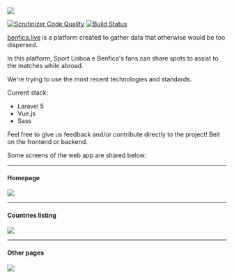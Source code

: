<img src="https://i.imgur.com/T0Gc1LV.png">

[![Scrutinizer Code Quality](https://scrutinizer-ci.com/g/gdiasdasilva/benfica-live/badges/quality-score.png?b=develop)](https://scrutinizer-ci.com/g/gdiasdasilva/benfica-live/?branch=develop)
[![Build Status](https://scrutinizer-ci.com/g/gdiasdasilva/benfica-live/badges/build.png?b=develop)](https://scrutinizer-ci.com/g/gdiasdasilva/benfica-live/build-status/develop)

<a href="https://benfica.live" target="_blank">benfica.live</a> is a platform created to gather data that otherwise would be too dispersed.

In this platform, Sport Lisboa e Benfica's fans can share spots to assist to the matches while abroad.

We're trying to use the most recent technologies and standards.

Current stack:

* Laravel 5
* Vue.js
* Sass

Feel free to give us feedback and/or contribute directly to the project! Beit on the frontend or backend.

Some screens of the web app are shared below:

---

#### Homepage

<img src="https://i.imgur.com/OfFHRCg.png"/>

---

#### Countries listing

<img src="https://i.imgur.com/abVrijA.png"/>

---

#### Other pages

<img src="https://i.imgur.com/ID8zwVg.png"/>

